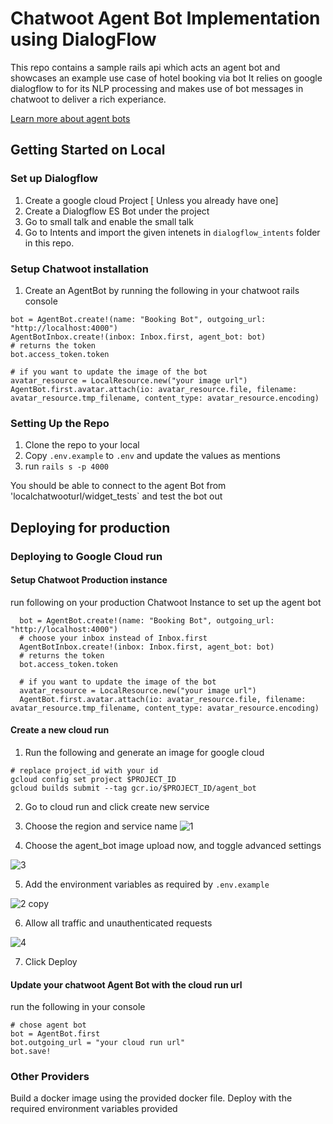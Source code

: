 # Chatwoot Agent Bot Implementation using DialogFlow

This repo contains a sample rails api which acts an agent bot and showcases an example use case of hotel booking via bot
It relies on google dialogflow to for its NLP processing and makes use of bot messages in chatwoot to deliver a rich experiance. 

[Learn more about agent bots](https://github.com/chatwoot/chatwoot/wiki/Building-on-Top-of-Chatwoot:-Agent-Bots)


## Getting Started on Local

### Set up Dialogflow

1) Create a google cloud Project [ Unless you already have one]
2) Create a Dialogflow ES Bot under the project
3) Go to small talk and enable the small talk
4) Go to Intents and import the given intenets in `dialogflow_intents` folder in this repo. 
   
### Setup Chatwoot installation
1) Create an AgentBot by running the following in your chatwoot rails console
```
bot = AgentBot.create!(name: "Booking Bot", outgoing_url: "http://localhost:4000")
AgentBotInbox.create!(inbox: Inbox.first, agent_bot: bot)
# returns the token
bot.access_token.token

# if you want to update the image of the bot
avatar_resource = LocalResource.new("your image url")
AgentBot.first.avatar.attach(io: avatar_resource.file, filename: avatar_resource.tmp_filename, content_type: avatar_resource.encoding)
```   
### Setting Up the Repo 
1) Clone the repo to your local
2) Copy `.env.example` to `.env` and update the values as mentions
3) run `rails s -p 4000`


You should be able to connect to the agent Bot from 'localchatwooturl/widget_tests` and test the bot out

## Deploying for production


### Deploying to Google Cloud run
#### Setup Chatwoot Production instance
run following on your production Chatwoot Instance to set up the agent bot

```
  bot = AgentBot.create!(name: "Booking Bot", outgoing_url: "http://localhost:4000")
  # choose your inbox instead of Inbox.first
  AgentBotInbox.create!(inbox: Inbox.first, agent_bot: bot)
  # returns the token
  bot.access_token.token

  # if you want to update the image of the bot
  avatar_resource = LocalResource.new("your image url")
  AgentBot.first.avatar.attach(io: avatar_resource.file, filename: avatar_resource.tmp_filename, content_type: avatar_resource.encoding)
```


#### Create a new cloud run 

1) Run the following and generate an image for google cloud
```
# replace project_id with your id
gcloud config set project $PROJECT_ID
gcloud builds submit --tag gcr.io/$PROJECT_ID/agent_bot
```
2) Go to cloud run and click create new service
3) Choose the region and service name
![1](https://user-images.githubusercontent.com/73185/107521780-f7d56f00-6bd8-11eb-95f6-ca82b2e909f4.png)

4) Choose the agent_bot image upload now, and toggle advanced settings 

![3](https://user-images.githubusercontent.com/73185/107521914-1cc9e200-6bd9-11eb-8564-e623688a3f24.png)

5) Add the environment variables as required by `.env.example`

![2 copy](https://user-images.githubusercontent.com/73185/107522304-94980c80-6bd9-11eb-98a0-66712accf66e.png)

6) Allow all traffic and unauthenticated requests

![4](https://user-images.githubusercontent.com/73185/107522039-42ef8200-6bd9-11eb-838e-47a3cc1b5752.png)

7) Click Deploy 

#### Update your chatwoot Agent Bot with the cloud run url
run the following in your console 
```
# chose agent bot
bot = AgentBot.first
bot.outgoing_url = "your cloud run url"
bot.save!
```

### Other Providers

Build a docker image using the provided docker file.  Deploy with the required environment variables provided
